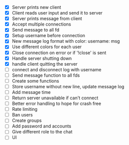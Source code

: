 - [x] Server prints new client
- [x] Client reads user input and send it to server
- [x] Server prints message from client
- [x] Accept multiple connections
- [x] Send message to all fd
- [x] Setup username before connection
- [x] New message log format with color:
        username: 
        msg
- [x] Use different colors for each user
- [x] Close connection on error or if '!close' is sent
- [x] Handle server shutting down
- [x] handle client quitting the server
- [ ] connect and disconnect log with username
- [ ] Send message function to all fds
- [ ] Create some functions
- [ ] Store username without new line, update message log
- [ ] Add message time
- [ ] Return server unavailable if can't connect
- [ ] Better error handling to hope for crash free
- [ ] Rate limiting
- [ ] Ban users
- [ ] Create groups
- [ ] Add password and accounts
- [ ] Give different role to the chat
- [ ] UI
